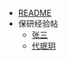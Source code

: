 -   [README](docs/升学&就业/保研/README.md)
-   保研经验帖
    -   [张三](docs/升学&就业/保研/经验帖/张三保研经验帖.md)
    -   [代珉玥](docs/升学&就业/保研/经验帖/代珉玥保研经验帖.md)
